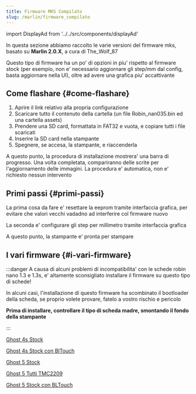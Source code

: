 ```yaml
---
title: Firmware MKS Compilato
slug: /marlin/firmware_compilato
---
```


import DisplayAd from '../../src/components/displayAd'

<script async src="//pagead2.googlesyndication.com/pagead/js/adsbygoogle.js"></script>


In questa sezione abbiamo raccolto le varie versioni del firmware mks, basato su **Marlin 2.0.X**, a cura di The_Wolf_87

Questo tipo di firmware ha un po' di opzioni in piu' rispetto al firmware stock (per esempio, non e' necessario aggiornare gli step/mm dal config, basta aggiornare nella UI), oltre ad avere una grafica piu' accattivante

<DisplayAd/>

## Come flashare {#come-flashare}
1. Aprire il link relativo alla propria configurazione
2. Scaricare tutto il contenuto della cartella (un file Robin_nan035.bin ed una cartella assets)
3. Prendere una SD card, formattata in FAT32 e vuota, e copiare tutti i file scaricati
4. Inserire la SD card nella stampante
5. Spegnere, se accesa, la stampante, e riaccenderla

A questo punto, la procedura di installazione mostrera' una barra di progresso. Una volta completata, compariranno delle scrite per l'aggiornamento delle immagini. La procedura e' automatica, non e' richiesto nessun intervento

## Primi passi {#primi-passi}

La prima cosa da fare e' resettare la eeprom tramite interfaccia grafica, per evitare che valori vecchi vadadno ad interferire col firmware nuovo

La seconda e' configurare gli step per millimetro tramite interfaccia grafica

A questo punto, la stampante e' pronta per stampare

## I vari firmware {#i-vari-firmware}

:::danger
A causa di alcuni problemi di incompatibilita' con le schede robin nano 1.3 e 1.3s, e' altamente sconsigliato installare il firmware su questo tipo di schede! 

In alcuni casi, l'installazione di questo firmware ha scombinato il bootloader della scheda, se proprio volete provare, fatelo a vostro rischio e pericolo

**Prima di installare, controllare il tipo di scheda madre, smontando il fondo della stampante**

:::


[Ghost 4s Stock](https://github.com/flyingbear-club-ita/mks-robin-nano-1.x/tree/master/ghost_4s_base)

[Ghost 4s Stock con BlTouch](https://github.com/flyingbear-club-ita/mks-robin-nano-1.x/tree/master/ghost_4s_bltouch)

[Ghost 5 Stock](https://github.com/flyingbear-club-ita/mks-robin-nano-1.x/tree/master/ghost_5_base)

[Ghost 5 Tutti TMC2209](https://github.com/flyingbear-club-ita/mks-robin-nano-1.x/tree/master/ghost_5_tmc2209)

[Ghost 5 Stock con BLTouch](https://github.com/flyingbear-club-ita/mks-robin-nano-1.x/tree/master/ghost_5_bltouch)


<DisplayAd/>